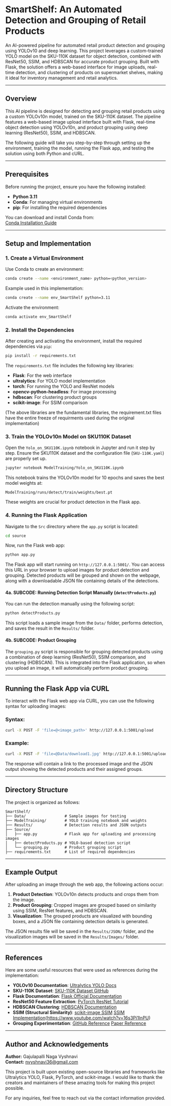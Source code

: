 # SmartShelf: An Automated Detection and Grouping of Retail Products
An AI-powered pipeline for automated retail product detection and grouping using YOLOv10 and deep learning. This project leverages a custom-trained YOLO model on the SKU-110K dataset for object detection, combined with ResNet50, SSIM, and HDBSCAN for accurate product grouping. Built with Flask, the solution offers a web-based interface for image uploads, real-time detection, and clustering of products on supermarket shelves, making it ideal for inventory management and retail analytics.

---

## Overview

This AI pipeline is designed for detecting and grouping retail products using a custom YOLOv10n model, trained on the SKU-110K dataset. The pipeline features a web-based image upload interface built with Flask, real-time object detection using YOLOv10n, and product grouping using deep learning (ResNet50), SSIM, and HDBSCAN.

The following guide will take you step-by-step through setting up the environment, training the model, running the Flask app, and testing the solution using both Python and cURL.

---

## Prerequisites

Before running the project, ensure you have the following installed:

- **Python 3.11**  
- **Conda**: For managing virtual environments  
- **pip**: For installing the required dependencies  

You can download and install Conda from:  
[Conda Installation Guide](https://docs.conda.io/projects/conda/en/latest/user-guide/install/index.html)

---

## Setup and Implementation

### 1. **Create a Virtual Environment**  
Use Conda to create an environment:

```bash
conda create --name <environment_name> python=<python_version>
```

Example used in this implementation:

```bash
conda create --name env_SmartShelf python=3.11
```

Activate the environment:

```bash
conda activate env_SmartShelf
```

### 2. **Install the Dependencies**

After creating and activating the environment, install the required dependencies via `pip`:

```bash
pip install -r requirements.txt
```

The `requirements.txt` file includes the following key libraries:

- **Flask**: For the web interface  
- **ultralytics**: For YOLO model implementation  
- **torch**: For running the YOLO and ResNet models  
- **opencv-python-headless**: For image processing  
- **hdbscan**: For clustering product groups  
- **scikit-image**: For SSIM comparison 

(The above libraries are the fundamental libraries, the requirement.txt files have the entire freeze of requirments used during the original implementation) 

### 3. **Train the YOLOv10n Model on SKU110K Dataset**

Open the `Yolo_on_SKU110K.ipynb` notebook in Jupyter and run it step by step. Ensure the SKU110K dataset and the configuration file (`SKU-110K.yaml`) are properly set up.

```bash
jupyter notebook ModelTraining/Yolo_on_SKU110K.ipynb
```

This notebook trains the YOLOv10n model for 10 epochs and saves the best model weights at:

```
ModelTraining/runs/detect/train/weights/best.pt
```

These weights are crucial for product detection in the Flask app.

### 4. **Running the Flask Application**

Navigate to the `Src` directory where the `app.py` script is located:

```bash
cd source
```

Now, run the Flask web app:

```bash
python app.py
```

The Flask app will start running on `http://127.0.0.1:5001/`. You can access this URL in your browser to upload images for product detection and grouping. Detected products will be grouped and shown on the webpage, along with a downloadable JSON file containing details of the detections.

#### 4a. **SUBCODE: Running Detection Script Manually (`detectProducts.py`)**

You can run the detection manually using the following script:

```bash
python detectProducts.py
```

This script loads a sample image from the `Data/` folder, performs detection, and saves the result in the `Results/` folder.

#### 4b. **SUBCODE: Product Grouping**

The `grouping.py` script is responsible for grouping detected products using a combination of deep learning (ResNet50), SSIM comparison, and clustering (HDBSCAN). This is integrated into the Flask application, so when you upload an image, it will automatically perform product grouping.

---

## Running the Flask App via CURL

To interact with the Flask web app via CURL, you can use the following syntax for uploading images:

### Syntax:

```bash
curl -X POST -F 'file=@<image_path>' http://127.0.0.1:5001/upload
```

### Example:

```bash
curl -X POST -F 'file=@Data/download1.jpg' http://127.0.0.1:5001/upload
```

The response will contain a link to the processed image and the JSON output showing the detected products and their assigned groups.

---

## Directory Structure

The project is organized as follows:

```
SmartShelf/
├── Data/                 # Sample images for testing
├── ModelTraining/        # YOLO training notebook and weights
├── Results/              # Detection results and JSON outputs
├── Source/                 
│   ├── app.py            # Flask app for uploading and processing images
│   ├── detectProducts.py # YOLO-based detection script
│   └── grouping.py       # Product grouping script
├── requirements.txt      # List of required dependencies
```

---

## Example Output

After uploading an image through the web app, the following actions occur:

1. **Product Detection**: YOLOv10n detects products and crops them from the image.
2. **Product Grouping**: Cropped images are grouped based on similarity using SSIM, ResNet features, and HDBSCAN.
3. **Visualization**: The grouped products are visualized with bounding boxes, and a JSON file containing detection details is generated.

The JSON results file will be saved in the `Results/JSON/` folder, and the visualization images will be saved in the `Results/Images/` folder.

---

## References

Here are some useful resources that were used as references during the implementation:

- **YOLOv10 Documentation**: [Ultralytics YOLO Docs](https://docs.ultralytics.com/)
- **SKU-110K Dataset**: [SKU-110K Dataset GitHub](https://github.com/eg4000/SKU110K_CVPR19)
- **Flask Documentation**: [Flask Official Documentation](https://flask.palletsprojects.com/en/2.0.x/)
- **ResNet50 Feature Extraction**: [PyTorch ResNet Tutorial](https://pytorch.org/vision/stable/models.html#torchvision.models.resnet50)
- **HDBSCAN Clustering**: [HDBSCAN Documentation](https://hdbscan.readthedocs.io/en/latest/)
- **SSIM (Structural Similarity)**: [scikit-image SSIM](https://scikit-image.org/docs/stable/auto_examples/transform/plot_ssim.html)
[SSIM Implementation](https://youtu.be/mggQIEZY4rE?si=OMqSlxmjEiiMoNaE)(https://www.youtube.com/watch?v=16s3Pi1InPU)
- **Grouping Experimentation**: [GitHub Reference](https://github.com/Azure/azureml-examples/blob/main/sdk/python/foundation-models/system/evaluation/image-object-detection/image-object-detection.ipynb)
[Paper Reference](https://www.researchgate.net/publication/373919010_Research_of_image_object_detection_using_deep_learning)
---

## Author and Acknowledgements

**Author:** Gajulapalli Naga Vyshnavi  
**Contact:** nvyshnavi36@gmail.com

This project is built upon existing open-source libraries and frameworks like Ultralytics YOLO, Flask, PyTorch, and scikit-image. I would like to thank the creators and maintainers of these amazing tools for making this project possible.

For any inquiries, feel free to reach out via the contact information provided.

